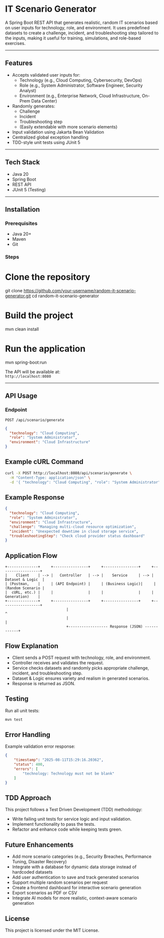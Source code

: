 # IT Scenario Generator

A Spring Boot REST API that generates realistic, random IT scenarios based on user inputs for technology, role, and environment. It uses predefined datasets to create a challenge, incident, and troubleshooting step tailored to the inputs, making it useful for training, simulations, and role-based exercises.

---

## Features

- Accepts validated user inputs for:  
  - Technology (e.g., Cloud Computing, Cybersecurity, DevOps)  
  - Role (e.g., System Administrator, Software Engineer, Security Analyst)  
  - Environment (e.g., Enterprise Network, Cloud Infrastructure, On-Prem Data Center)  
- Randomly generates:  
  - Challenge  
  - Incident  
  - Troubleshooting step  
  - (Easily extendable with more scenario elements)  
- Input validation using Jakarta Bean Validation  
- Centralized global exception handling  
- TDD-style unit tests using JUnit 5  

---

## Tech Stack

- Java 20  
- Spring Boot  
- REST API  
- JUnit 5 (Testing)  

---

## Installation

### Prerequisites

- Java 20+  
- Maven  
- Git  

### Steps

# Clone the repository
git clone https://github.com/your-username/random-it-scenario-generator.git
cd random-it-scenario-generator

# Build the project
mvn clean install

# Run the application
mvn spring-boot:run

The API will be available at:  
`http://localhost:8080`

---

## API Usage

### Endpoint

`POST /api/scenario/generate`

```json
{
  "technology": "Cloud Computing",
  "role": "System Administrator",
  "environment": "Cloud Infrastructure"
}
```

## Example cURL Command

```bash
curl -X POST http://localhost:8080/api/scenario/generate \
  -H "Content-Type: application/json" \
  -d '{ "technology": "Cloud Computing", "role": "System Administrator", "environment": "Cloud Infrastructure" }'
```

## Example Response

```json
{
  "technology": "Cloud Computing",
  "role": "System Administrator",
  "environment": "Cloud Infrastructure",
  "challenge": "Managing multi-cloud resource optimization",
  "incident": "Unexpected downtime in cloud storage service",
  "troubleshootingStep": "Check cloud provider status dashboard"
}
```

## Application Flow

```plaintext
+--------------+     +----------------+     +----------------+     +------------------+
|    Client    | --> |   Controller   | --> |    Service     | --> | Dataset & Logic  |
| (Postman,    |     | (API Endpoint) |     | (Business Logic)|     | (Random Scenario |
|  cURL, etc.) |     |                |     |                |     |   Generation)    |
+--------------+     +----------------+     +----------------+     +------------------+
                            |                                               ^
                            |                                               |
                            +------------------ Response (JSON) ------------+

```

## Flow Explanation

- Client sends a POST request with technology, role, and environment.  
- Controller receives and validates the request.  
- Service checks datasets and randomly picks appropriate challenge, incident, and troubleshooting step.  
- Dataset & Logic ensures variety and realism in generated scenarios.  
- Response is returned as JSON.

## Testing

Run all unit tests:

```bash
mvn test
```

## Error Handling

Example validation error response:

```json
{
    "timestamp": "2025-08-11T15:29:16.20362",
    "status": 400,
    "errors": [
        "technology: Technology must not be blank"
    ]
}
```

## TDD Approach

This project follows a Test Driven Development (TDD) methodology:

- Write failing unit tests for service logic and input validation.
- Implement functionality to pass the tests.
- Refactor and enhance code while keeping tests green.

## Future Enhancements

- Add more scenario categories (e.g., Security Breaches, Performance Tuning, Disaster Recovery)
- Integrate with a database for dynamic data storage instead of hardcoded datasets
- Add user authentication to save and track generated scenarios
- Support multiple random scenarios per request
- Create a frontend dashboard for interactive scenario generation
- Export scenarios as PDF or CSV
- Integrate AI models for more realistic, context-aware scenario generation

## License

This project is licensed under the MIT License.
